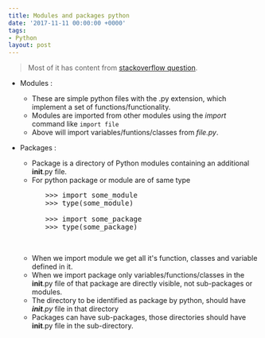 ```yaml
---
title: Modules and packages python 
date: '2017-11-11 00:00:00 +0000'
tags:
- Python
layout: post
---
```


> Most of it has content from [stackoverflow question](https://stackoverflow.com/questions/7948494/whats-the-difference-between-a-python-module-and-a-python-package).

* Modules :
    * These are simple python files with the .py extension, which implement a set of functions/functionality.
    * Modules are imported from other modules using the *import* command like `import file`
    * Above will import variables/funtions/classes from *file.py*.


* Packages :
    * Package is a directory of Python modules containing an additional __init__.py file.
    * For python package or module are of same type
    <pre>
        >>> import some_module
        >>> type(some_module)
        <type 'module'>
        >>> import some_package
        >>> type(some_package)
        <type 'module'>
    </pre>
    * When we import module we get all it's function, classes and variable defined in it.
    * When we import package only variables/functions/classes in the __init__.py file of that package are directly visible, not sub-packages or modules.
    * The directory to be identified as package by python, should have *__init__.py* file in that directory 
    * Packages can have sub-packages, those directories should have __init__.py file in the sub-directory.


